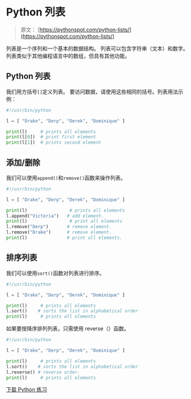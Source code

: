 # Python 列表

> 原文： [https://pythonspot.com/python-lists/](https://pythonspot.com/python-lists/)

列表是一个序列和一个基本的数据结构。 列表可以包含字符串（文本）和数字。 列表类似于其他编程语言中的数组，但具有其他功能。

## Python 列表

我们用方括号`[]`定义列表。 要访问数据，请使用这些相同的括号。列表用法示例：

```py
#!/usr/bin/python

l = [ "Drake", "Derp", "Derek", "Dominique" ]

print(l)     # prints all elements
print(l[0])  # print first element
print(l[1])  # prints second element

```

## 添加/删除

我们可以使用`append()`和`remove()`函数来操作列表。

```py
#!/usr/bin/python

l = [ "Drake", "Derp", "Derek", "Dominique" ]

print(l)                # prints all elements
l.append("Victoria")   # add element.
print(l)                # print all elements
l.remove("Derp")       # remove element.
l.remove("Drake")      # remove element.
print(l)               # print all elements.

```

## 排序列表

我们可以使用`sort()`函数对列表进行排序。

```py
#!/usr/bin/python

l = [ "Drake", "Derp", "Derek", "Dominique" ]

print(l)     # prints all elements
l.sort()    # sorts the list in alphabetical order
print(l)     # prints all elements

```

如果要按降序排列列表，只需使用 reverse（）函数。

```py
#!/usr/bin/python

l = [ "Drake", "Derp", "Derek", "Dominique" ]

print(l)     # prints all elements
l.sort()    # sorts the list in alphabetical order
l.reverse() # reverse order.
print(l)     # prints all elements

```

[下载 Python 练习](https://pythonspot.com/download-python-exercises/)